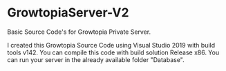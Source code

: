 # GrowtopiaServer-V2
Basic Source Code's for Growtopia Private Server.

I created this Growtopia Source Code using Visual Studio 2019 with build tools v142. 
You can compile this code with build solution Release x86.
You can run your server in the already available folder "Database".
